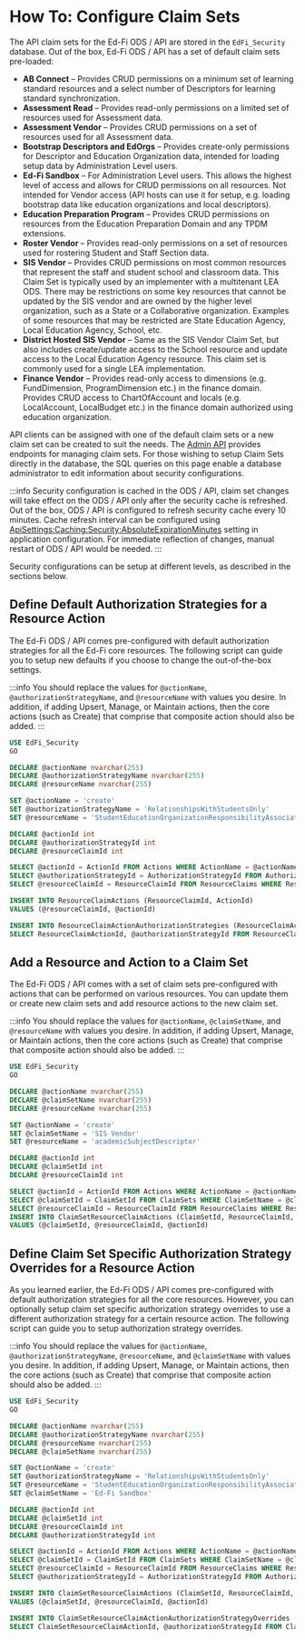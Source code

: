 # How To: Configure Claim Sets

The API claim sets for the Ed-Fi ODS / API are stored in the `EdFi_Security` database. Out of the box, Ed-Fi ODS / API has a set of default claim sets pre-loaded:

* **AB Connect** – Provides CRUD permissions on a minimum set of learning standard resources and a select number of Descriptors for learning standard synchronization.
* **Assessment Read** – Provides read-only permissions on a limited set of resources used for Assessment data.
* **Assessment Vendor** – Provides CRUD permissions on a set of resources used for all Assessment data.
* **Bootstrap Descriptors and EdOrgs** – Provides create-only permissions for Descriptor and Education Organization data, intended for loading setup data by Administration Level users.
* **Ed-Fi Sandbox** – For Administration Level users. This allows the highest level of access and allows for CRUD permissions on all resources. Not intended for Vendor access (API hosts can use it for setup, e.g. loading bootstrap data like education organizations and local descriptors).
* **Education Preparation Program** – Provides CRUD permissions on resources from the Education Preparation Domain and any TPDM extensions.
* **Roster Vendor** – Provides read-only permissions on a set of resources used for rostering Student and Staff Section data.
* **SIS Vendor** – Provides CRUD permissions on most common resources that represent the staff and student school and classroom data. This Claim Set is typically used by an implementer with a multitenant LEA ODS. There may be restrictions on some key resources that cannot be updated by the SIS vendor and are owned by the higher level organization, such as a State or a Collaborative organization. Examples of some resources that may be restricted are State Education Agency, Local Education Agency, School, etc.
* **District Hosted SIS Vendor** – Same as the SIS Vendor Claim Set, but also includes create/update access to the School resource and update access to the Local Education Agency resource. This claim set is commonly used for a single LEA implementation.
* **Finance Vendor** – Provides read-only access to dimensions (e.g. FundDimension, ProgramDimension etc.) in the finance domain. Provides CRUD access to ChartOfAccount and locals (e.g. LocalAccount, LocalBudget etc.) in the finance domain authorized using education organization.

API clients can be assigned with one of the default claim sets or a new claim set can be created to suit the needs. The [Admin API](/reference/admin-api) provides endpoints for managing claim sets. For those wishing to setup Claim Sets directly in the database, the SQL queries on this page enable a database administrator to edit information about security configurations.

:::info
Security configuration is cached in the ODS / API, claim set changes will take effect on the ODS / API only after the security cache is refreshed. Out of the box, ODS / API is configured to refresh security cache every 10 minutes. Cache refresh interval can be configured using [ApiSettings:Caching:Security:AbsoluteExpirationMinutes](../platform-dev-guide/configuration/configuration-details.md) setting in application configuration. For immediate reflection of changes, manual restart of ODS / API would be needed.
:::

Security configurations can be setup at different levels, as described in the sections below.

## Define Default Authorization Strategies for a Resource Action

The Ed-Fi ODS / API comes pre-configured with default authorization strategies for all the Ed-Fi core resources. The following script can guide you to setup new defaults if you choose to change the out-of-the-box settings.

:::info
You should replace the values for `@actionName`, `@authorizationStrategyName`, and `@resourceName` with values you desire. In addition, if adding Upsert, Manage, or Maintain actions, then the core actions (such as Create) that comprise that composite action should also be added.
:::

```sql
USE EdFi_Security
GO

DECLARE @actionName nvarchar(255)
DECLARE @authorizationStrategyName nvarchar(255)
DECLARE @resourceName nvarchar(255)

SET @actionName = 'create'
SET @authorizationStrategyName = 'RelationshipsWithStudentsOnly'
SET @resourceName = 'StudentEducationOrganizationResponsibilityAssociation'

DECLARE @actionId int
DECLARE @authorizationStrategyId int
DECLARE @resourceClaimId int

SELECT @actionId = ActionId FROM Actions WHERE ActionName = @actionName
SELECT @authorizationStrategyId = AuthorizationStrategyId FROM AuthorizationStrategies WHERE AuthorizationStrategyName = @authorizationStrategyName
SELECT @resourceClaimId = ResourceClaimId FROM ResourceClaims WHERE ResourceName = @resourceName

INSERT INTO ResourceClaimActions (ResourceClaimId, ActionId)
VALUES (@resourceClaimId, @actionId)

INSERT INTO ResourceClaimActionAuthorizationStrategies (ResourceClaimActionId, AuthorizationStrategyId)
SELECT ResourceClaimActionId, @authorizationStrategyId FROM ResourceClaimActions WHERE ResourceClaimId = @resourceClaimId AND ActionId = @actionId
```

## Add a Resource and Action to a Claim Set

The Ed-Fi ODS / API comes with a set of claim sets pre-configured with actions that can be performed on various resources. You can update them or create new claim sets and add resource actions to the new claim set.

:::info
You should replace the values for `@actionName`, `@claimSetName`, and `@resourceName` with values you desire. In addition, if adding Upsert, Manage, or Maintain actions, then the core actions (such as Create) that comprise that composite action should also be added.
:::

```sql
USE EdFi_Security
GO

DECLARE @actionName nvarchar(255)
DECLARE @claimSetName nvarchar(255)
DECLARE @resourceName nvarchar(255)

SET @actionName = 'create'
SET @claimSetName = 'SIS Vendor'
SET @resourceName = 'academicSubjectDescriptor'

DECLARE @actionId int
DECLARE @claimSetId int
DECLARE @resourceClaimId int

SELECT @actionId = ActionId FROM Actions WHERE ActionName = @actionName
SELECT @claimSetId = ClaimSetId FROM ClaimSets WHERE ClaimSetName = @claimSetName
SELECT @resourceClaimId = ResourceClaimId FROM ResourceClaims WHERE ResourceName = @resourceName
INSERT INTO ClaimSetResourceClaimActions (ClaimSetId, ResourceClaimId, ActionId)
VALUES (@claimSetId, @resourceClaimId, @actionId)
```

## Define Claim Set Specific Authorization Strategy Overrides for a Resource Action

As you learned earlier, the Ed-Fi ODS / API comes pre-configured with default authorization strategies for all the core resources. However, you can optionally setup claim set specific authorization strategy overrides to use a different authorization strategy for a certain resource action. The following script can guide you to setup authorization strategy overrides.

:::info
You should replace the values for `@actionName`, `@authorizationStrategyName`, `@resourceName`, and `@claimSetName` with values you desire. In addition, if adding Upsert, Manage, or Maintain actions, then the core actions (such as Create) that comprise that composite action should also be added.
:::

```sql
USE EdFi_Security
GO

DECLARE @actionName nvarchar(255)
DECLARE @authorizationStrategyName nvarchar(255)
DECLARE @resourceName nvarchar(255)
DECLARE @claimSetName nvarchar(255)

SET @actionName = 'create'
SET @authorizationStrategyName = 'RelationshipsWithStudentsOnly'
SET @resourceName = 'StudentEducationOrganizationResponsibilityAssociation'
SET @claimSetName = 'Ed-Fi Sandbox'

DECLARE @actionId int
DECLARE @claimSetId int
DECLARE @resourceClaimId int
DECLARE @authorizationStrategyId int

SELECT @actionId = ActionId FROM Actions WHERE ActionName = @actionName
SELECT @claimSetId = ClaimSetId FROM ClaimSets WHERE ClaimSetName = @claimSetName
SELECT @resourceClaimId = ResourceClaimId FROM ResourceClaims WHERE ResourceName = @resourceName
SELECT @authorizationStrategyId = AuthorizationStrategyId FROM AuthorizationStrategies WHERE AuthorizationStrategyName = @authorizationStrategyName

INSERT INTO ClaimSetResourceClaimActions (ClaimSetId, ResourceClaimId, ActionId)
VALUES (@claimSetId, @resourceClaimId, @actionId)

INSERT INTO ClaimSetResourceClaimActionAuthorizationStrategyOverrides (ClaimSetResourceClaimActionId, AuthorizationStrategyId)
SELECT ClaimSetResourceClaimActionId, @authorizationStrategyId FROM ClaimSetResourceClaimActions WHERE ClaimSetId = @claimSetId AND ResourceClaimId = @resourceClaimId AND ActionId = @actionId
```
